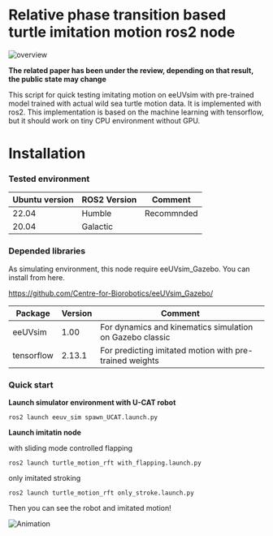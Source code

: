 # Relative phase transition based turtle imitation motion ros2 node

![overview](https://github.com/user-attachments/assets/c7be8045-2285-44e5-a50c-6c1399069f63)


**The related paper has been under the review, depending on that result, the public state may change**

This script for quick testing imitating motion on eeUVsim with pre-trained model trained with actual wild sea turtle motion data. It is implemented with ros2. This implementation is based on the machine learning with tensorflow, but it should work on tiny CPU environment without GPU.

# Installation
### Tested environment
| Ubuntu version                  | ROS2 Version | Comment                                                  |
| -------------------------- | ------- | ------------------------------------------------------------ |
| 22.04                  | Humble   |  Recommnded                                                            |
| 20.04                  | Galactic   |                                                              |

### Depended libraries
As simulating environment, this node require eeUVsim_Gazebo. You can install from here.

https://github.com/Centre-for-Biorobotics/eeUVsim_Gazebo/

| Package                                                      | Version      | Comment                                                      |
| ------------------------------------------------------------ | ------------ | ------------------------------------------------------------ |
| eeUVsim                                                      | 1.00         | For dynamics and kinematics simulation on Gazebo classic     |
| tensorflow                                                   | 2.13.1       | For predicting imitated motion with pre-trained weights      |


### Quick start

**Launch simulator environment with U-CAT robot**

`ros2 launch eeuv_sim spawn_UCAT.launch.py`

**Launch imitatin node**

with sliding mode controlled flapping

`ros2 launch turtle_motion_rft with_flapping.launch.py`

only imitated stroking

`ros2 launch turtle_motion_rft only_stroke.launch.py`

Then you can see the robot and imitated motion!

![Animation](https://github.com/user-attachments/assets/f9fffe82-9200-4e80-bfd5-47eba3e1b859)
